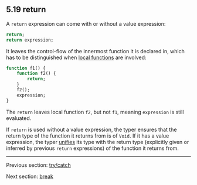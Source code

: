 ## 5.19 return

A `return` expression can come with or without a value expression:

```haxe
return;
return expression;
```

It leaves the control-flow of the innermost function it is declared in, which has to be distinguished when [local functions](expression-function.md) are involved:

```haxe
function f1() {
	function f2() {
		return;
	}
	f2();
	expression;
}
```

The `return` leaves local function `f2`, but not `f1`, meaning `expression` is still evaluated.

If `return` is used without a value expression, the typer ensures that the return type of the function it returns from is of `Void`. If it has a value expression, the typer [unifies](type-system-unification.md) its type with the return type (explicitly given or inferred by previous `return` expressions) of the function it returns from.

---

Previous section: [try/catch](expression-try-catch.md)

Next section: [break](expression-break.md)